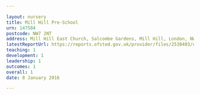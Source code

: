 ```yaml
---

layout: nursery
title: Mill Hill Pre-School
urn: 147584
postcode: NW7 2NT
address: Mill Hill East Church, Salcombe Gardens, Mill Hill, London, NW7 2NT
latestReportUrl: https://reports.ofsted.gov.uk/provider/files/2538403/urn/147584.pdf
teaching: 1
development: 1
leadership: 1
outcomes: 1
overall: 1
date: 8 January 2016

---
```

